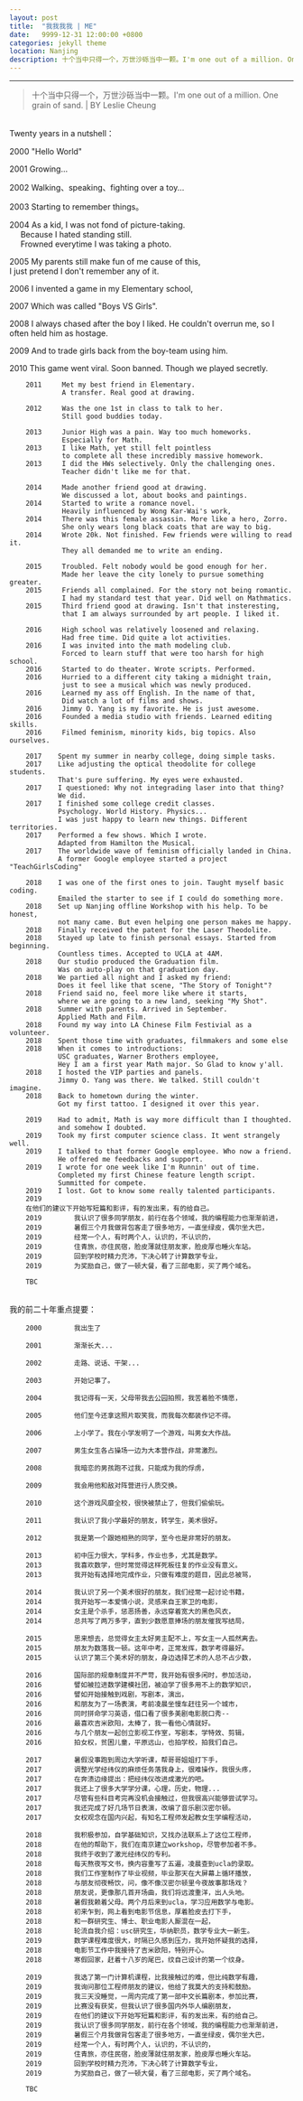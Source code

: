 ```yaml
---
layout: post
title:  "我我我我 | ME"
date:   9999-12-31 12:00:00 +0800
categories: jekyll theme
location: Nanjing
description: 十个当中只得一个，万世沙砾当中一颗。I'm one out of a million. One grain of sand.
---
```

---


> 十个当中只得一个，万世沙砾当中一颗。I'm one out of a million. One grain of sand.
> | BY Leslie Cheung

<br>Twenty years in a nutshell：

2000     "Hello World"
        
2001     Growing...
       
2002     Walking、speaking、fighting over a toy...
        
2003     Starting to remember things。
        
2004     As a kid, I was not fond of picture-taking.
         <br>&nbsp;&nbsp;&nbsp;&nbsp;&nbsp;Because I hated standing still.
         <br>&nbsp;&nbsp;&nbsp;&nbsp;&nbsp;Frowned everytime I was taking a photo.
        
2005     My parents still make fun of me cause of this, 
         <br>        I just pretend I don't remember any of it.
        
2006     I invented a game in my Elementary school,
        
2007     Which was called "Boys VS Girls".
        
2008     I always chased after the boy I liked. 
         He couldn't overrun me,
         so I often held him as hostage.
        
2009     And to trade girls back from the boy-team using him.
        
2010     This game went viral. Soon banned. 
         Though we played secretly.
                    
        2011     Met my best friend in Elementary. 
                 A transfer. Real good at drawing.
        
        2012     Was the one 1st in class to talk to her. 
                 Still good buddies today.
        
        2013     Junior High was a pain. Way too much homeworks. 
                 Especially for Math. 
        2013     I like Math, yet still felt pointless
                 to complete all these incredibly massive homework.
        2013     I did the HWs selectively. Only the challenging ones. 
                 Teacher didn't like me for that.
        
        2014     Made another friend good at drawing. 
                 We discussed a lot, about books and paintings.
        2014     Started to write a romance novel. 
                 Heavily influenced by Wong Kar-Wai's work, 
        2014     There was this female assassin. More like a hero, Zorro.
                 She only wears long black coats that are way to big.
        2014     Wrote 20k. Not finished. Few friends were willing to read it. 
                 They all demanded me to write an ending.
       
        2015     Troubled. Felt nobody would be good enough for her.
                 Made her leave the city lonely to pursue something greater.
        2015     Friends all complained. For the story not being romantic.
                 I had my standard test that year. Did well on Mathmatics.
        2015     Third friend good at drawing. Isn't that insteresting,
                 that I am always surrounded by art people. I liked it.
        
        2016     High school was relatively loosened and relaxing. 
                 Had free time. Did quite a lot activities.
        2016     I was invited into the math modeling club.
                 Forced to learn stuff that were too harsh for high school.
        2016     Started to do theater. Wrote scripts. Performed.
        2016     Hurried to a different city taking a midnight train,
                 just to see a musical which was newly produced.
        2016     Learned my ass off English. In the name of that,
                 Did watch a lot of films and shows.
        2016     Jimmy O. Yang is my favorite. He is just awesome.
        2016     Founded a media studio with friends. Learned editing skills.
        2016     Filmed feminism, minority kids, big topics. Also ourselves. 
        
        2017    Spent my summer in nearby college, doing simple tasks.
        2017    Like adjusting the optical theodolite for college students.
                That's pure suffering. My eyes were exhausted.
        2017    I questioned: Why not integrading laser into that thing? 
                We did.
        2017    I finished some college credit classes. 
                Psychology. World History. Physics...
                I was just happy to learn new things. Different territories.
        2017    Performed a few shows. Which I wrote. 
                Adapted from Hamilton the Musical.
        2017    The worldwide wave of feminism officially landed in China.
                A former Google employee started a project "TeachGirlsCoding"
        
        2018    I was one of the first ones to join. Taught myself basic coding.
                Emailed the starter to see if I could do something more.
        2018    Set up Nanjing offline Workshop with his help. To be honest,
                not many came. But even helping one person makes me happy.
        2018    Finally received the patent for the Laser Theodolite.
        2018    Stayed up late to finish personal essays. Started from beginning.
                Countless times. Accepted to UCLA at 4AM. 
        2018    Our studio produced the Graduation film. 
                Was on auto-play on that graduation day.
        2018    We partied all night and I asked my friend:
                Does it feel like that scene, "The Story of Tonight"?
        2018    Friend said no, feel more like where it starts,
                where we are going to a new land, seeking "My Shot".
        2018    Summer with parents. Arrived in September.
                Applied Math and Film.
        2018    Found my way into LA Chinese Film Festivial as a volunteer.
        2018    Spent those time with graduates, filmmakers and some else
        2018    When it comes to introductions:
                USC graduates, Warner Brothers employee,
                Hey I am a first year Math major. So Glad to know y'all.
        2018    I hosted the VIP parties and panels.
                Jimmy O. Yang was there. We talked. Still couldn't imagine.
        2018    Back to hometown during the winter. 
                Got my first tattoo. I designed it over this year.
      
        2019    Had to admit, Math is way more difficult than I thoughted.
                and somehow I doubted.
        2019    Took my first computer science class. It went strangely well.
        2019    I talked to that former Google employee. Who now a friend.
                He offered me feedbacks and support.
        2019    I wrote for one week like I'm Runnin' out of time.
                Completed my first Chinese feature length script. 
                Summitted for compete.
        2019    I lost. Got to know some really talented participants.
        2019    
        在他们的建议下开始写短篇和影评，有的发出来，有的给自己。
        2019        我认识了很多同学朋友，前行在各个领域，我的编程能力也渐渐前进，
        2019        暑假三个月我做背包客走了很多地方，一直坐绿皮，偶尔坐大巴，
        2019        经常一个人，有时两个人，认识的，不认识的，
        2019        住青旅，亦住民宿，脸皮薄就住朋友家，脸皮厚也睡火车站。
        2019        回到学校时精力充沛，下决心转了计算数学专业，
        2019        为奖励自己，做了一顿大餐，看了三部电影，买了两个域名。
        
        TBC
                              
        


<br>我的前二十年重点提要：

        2000        我出生了
        
        2001        渐渐长大...
        
        2002        走路、说话、干架...
        
        2003        开始记事了。
        
        2004        我记得有一天，父母带我去公园拍照，我苦着脸不情愿，
        
        2005        他们至今还拿这照片取笑我，而我每次都装作记不得。
        
        2006        上小学了。我在小学发明了一个游戏，叫男女大作战。
        
        2007        男生女生各占操场一边为大本营作战，非常激烈。
        
        2008        我暗恋的男孩跑不过我，只能成为我的俘虏，
        
        2009        我会用他和敌对阵营进行人质交换。
        
        2010        这个游戏风靡全校，很快被禁止了，但我们偷偷玩。
        
        2011        我认识了我小学最好的朋友，转学生，美术很好。
        
        2012        我是第一个跟她相熟的同学，至今也是非常好的朋友。
        
        2013        初中压力很大，学科多，作业也多，尤其是数学。
        2013        我喜欢数学，但时常觉得这样死板往复的作业没有意义。
        2013        我开始有选择地完成作业，只做有难度的题目，因此总被骂，
        
        2014        我认识了另一个美术很好的朋友，我们经常一起讨论书籍，
        2014        我开始写一本爱情小说，灵感来自王家卫的电影，
        2014        女主是个杀手，惩恶扬善，永远穿着宽大的黑色风衣，
        2014        总共写了两万多字，直到少数愿意捧场的朋友催我写结局，
        
        2015        思来想去，总觉得女主太好男主配不上，写女主一人孤然离去。
        2015        朋友为数落我一顿。这年中考，正常发挥，数学考得最好。
        2015        认识了第三个美术好的朋友，身边选择艺术的人总不占少数，
        
        2016        国际部的规章制度并不严苛，我开始有很多闲时，参加活动，
        2016        譬如被拉进数学建模社团，被迫学了很多用不上的数学知识，
        2016        譬如开始接触到戏剧，写剧本，演出，
        2016        和朋友为了一场表演，考前凌晨坐慢车赶往另一个城市，
        2016        同时拼命学习英语，借口看了很多美剧电影脱口秀--
        2016        最喜欢吉米欧阳，太棒了，我一看他心情就好。
        2016        与几个朋友一起创立影视工作室，写剧本，学特效、剪辑，
        2016        拍女权，贫困儿童，平原远山，也拍学校，拍我们自己。
        
        2017        暑假没事跑到周边大学听课，帮哥哥姐姐打下手，
        2017        调整光学经纬仪的麻烦任务落我身上，很难操作，我很头疼，
        2017        在奔溃边缘提出：把经纬仪改进成激光的吧。
        2017        我还上了很多大学学分课，心理，历史，物理...
        2017        尽管有些科目考完再没机会接触过，但我很高兴能够尝试学习。
        2017        我还完成了好几场节日表演，改编了音乐剧汉密尔顿。
        2017        女权观念在国内兴起，有知名工程师发起教女生学编程活动，
        
        2018        我积极参加，自学基础知识，又找办法联系上了这位工程师，
        2018        在他的帮助下，我们在南京建立workshop，尽管参加者不多。
        2018        我终于收到了激光经纬仪的专利。
        2018        每天熬夜写文书，换内容重写了五遍，凌晨查到ucla的录取。
        2018        我们工作室制作了毕业视频，毕业那天在大屏幕上循环播放，
        2018        与朋友彻夜畅饮，问，像不像汉密尔顿里今夜故事那场戏？
        2018        朋友说，更像那几首开场曲，我们将远渡重洋，出人头地。
        2018        暑假我赖着父母。两个月后来到ucla，学习应用数学与电影。
        2018        初来乍到，网上看到电影节信息，厚着脸皮去打下手，
        2018        和一群研究生、博士、职业电影人厮混在一起，
        2018        轮流自我介绍：usc研究生，华纳职员，数学专业大一新生。
        2019        数学课程难度很大，时隔已久感到压力，我开始怀疑我的选择，
        2018        电影节工作中我接待了吉米欧阳，特别开心。
        2018        寒假回家，赶着十八岁的尾巴，纹自己设计的第一个纹身。
  
        2019        我选了第一门计算机课程，比我接触过的难，但比纯数学有趣，
        2019        我询问那位工程师朋友的建议，他给了我莫大的支持和鼓励。
        2019        我三天没睡觉，一周内完成了第一部中文长篇剧本，参加比赛，
        2019        比赛没有获奖，但我认识了很多国内外华人编剧朋友，
        2019        在他们的建议下开始写短篇和影评，有的发出来，有的给自己。
        2019        我认识了很多同学朋友，前行在各个领域，我的编程能力也渐渐前进，
        2019        暑假三个月我做背包客走了很多地方，一直坐绿皮，偶尔坐大巴，
        2019        经常一个人，有时两个人，认识的，不认识的，
        2019        住青旅，亦住民宿，脸皮薄就住朋友家，脸皮厚也睡火车站。
        2019        回到学校时精力充沛，下决心转了计算数学专业，
        2019        为奖励自己，做了一顿大餐，看了三部电影，买了两个域名。
        
        TBC
                              
        
